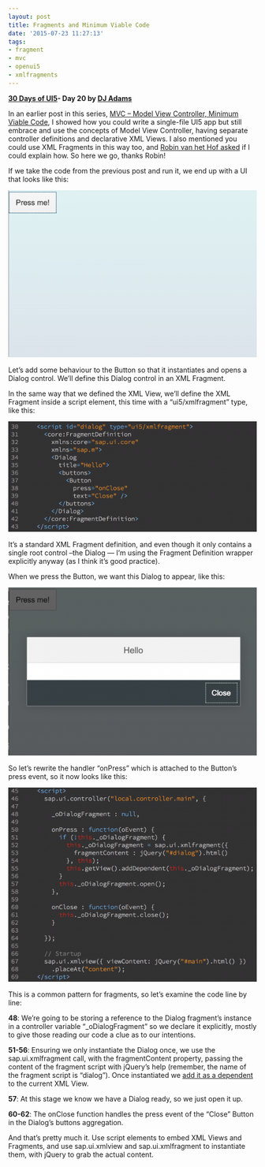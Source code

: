 ```yaml
---
layout: post
title: Fragments and Minimum Viable Code
date: '2015-07-23 11:27:13'
tags:
- fragment
- mvc
- openui5
- xmlfragments
---
```


**[30 Days of UI5](/2015/07/04/30-days-of-ui5/)- Day 20 by [DJ Adams](http://pipetree.com/qmacro/)**

In an earlier post in this series, [MVC – Model View Controller, Minimum Viable Code](/2015/07/21/mvc-model-view-controller-minimum-viable-code/), I showed how you could write a single-file UI5 app but still embrace and use the concepts of Model View Controller, having separate controller definitions and declarative XML Views. I also mentioned you could use XML Fragments in this way too, and [Robin van het Hof asked](https://twitter.com/Qualiture/status/623467858652200960) if I could explain how. So here we go, thanks Robin!

If we take the code from the previous post and run it, we end up with a UI that looks like this:

![](/content/images/2018/02/Screen-Shot-2015-07-21-at-17.33.38-624x420.png)

Let’s add some behaviour to the Button so that it instantiates and opens a Dialog control. We’ll define this Dialog control in an XML Fragment.

In the same way that we defined the XML View, we’ll define the XML Fragment inside a script element, this time with a “ui5/xmlfragment” type, like this:

![](/content/images/2018/02/Screen-Shot-2015-07-21-at-17.43.19-624x277.png)

It’s a standard XML Fragment definition, and even though it only contains a single root control –the Dialog — I’m using the Fragment Definition wrapper explicitly anyway (as I think it’s good practice).

When we press the Button, we want this Dialog to appear, like this:

![](/content/images/2018/02/Screen-Shot-2015-07-21-at-17.39.49-624x422.png)

So let’s rewrite the handler “onPress” which is attached to the Button’s press event, so it now looks like this:

![](/content/images/2018/02/Screen-Shot-2015-07-21-at-17.42.59-624x488.png)

This is a common pattern for fragments, so let’s examine the code line by line:

**48**: We’re going to be storing a reference to the Dialog fragment’s instance in a controller variable “_oDialogFragment” so we declare it explicitly, mostly to give those reading our code a clue as to our intentions.

**51-56**: Ensuring we only instantiate the Dialog once, we use the sap.ui.xmlfragment call, with the fragmentContent property, passing the content of the fragment script with jQuery’s help (remember, the name of the fragment script is “dialog”). Once instantiated we [add it as a dependent](http://stackoverflow.com/a/24640317/384366) to the current XML View.

**57**: At this stage we know we have a Dialog ready, so we just open it up.

**60-62**: The onClose function handles the press event of the “Close” Button in the Dialog’s buttons aggregation.

And that’s pretty much it. Use script elements to embed XML Views and Fragments, and use sap.ui.xmlview and sap.ui.xmlfragment to instantiate them, with jQuery to grab the actual content.


